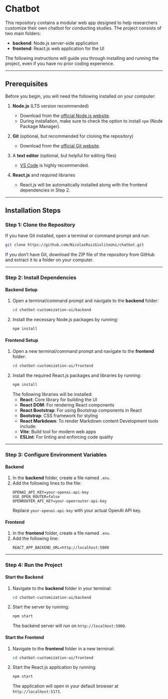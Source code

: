 # Chatbot

This repository contains a modular web app designed to help researchers customize their own chatbot for conducting studies. The project consists of two main folders:

- **backend**: Node.js server-side application
- **frontend**: React.js web application for the UI

The following instructions will guide you through installing and running the project, even if you have no prior coding experience.

---

## Prerequisites

Before you begin, you will need the following installed on your computer:

1. **Node.js** (LTS version recommended)

   - Download from the [official Node.js website](https://nodejs.org/).
   - During installation, make sure to check the option to install `npm` (Node Package Manager).

2. **Git** (optional, but recommended for cloning the repository)

   - Download from the [official Git website](https://git-scm.com/).

3. A **text editor** (optional, but helpful for editing files)

   - [VS Code](https://code.visualstudio.com/) is highly recommended.

4. **React.js** and required libraries

   - React.js will be automatically installed along with the frontend dependencies in Step 2.

---

## Installation Steps

### Step 1: Clone the Repository

If you have Git installed, open a terminal or command prompt and run:

```bash
git clone https://github.com/NicolasRuizGiolitoUni/chatbot.git
```

If you don’t have Git, download the ZIP file of the repository from GitHub and extract it to a folder on your computer.

---

### Step 2: Install Dependencies

#### Backend Setup

1. Open a terminal/command prompt and navigate to the **backend** folder:
   ```bash
   cd chatbot-customization-ui/backend
   ```
2. Install the necessary Node.js packages by running:
   ```bash
   npm install
   ```

#### Frontend Setup

1. Open a new terminal/command prompt and navigate to the **frontend** folder:
   ```bash
   cd chatbot-customization-ui/frontend
   ```
2. Install the required React.js packages and libraries by running:
   ```bash
   npm install
   ```
   The following libraries will be installed:
   - **React**: Core library for building the UI
   - **React DOM**: For rendering React components
   - **React Bootstrap**: For using Bootstrap components in React
   - **Bootstrap**: CSS framework for styling
   - **React Markdown**: To render Markdown content
     Development tools include:
   - **Vite**: Build tool for modern web apps
   - **ESLint**: For linting and enforcing code quality

---

### Step 3: Configure Environment Variables

#### Backend

1. In the **backend** folder, create a file named `.env`.
2. Add the following lines to the file:
   ```env
   OPENAI_API_KEY=your-openai-api-key
   USE_OPEN_ROUTER=false
   OPENROUTER_API_KEY=your-openrouter-api-key
   ```
   Replace `your-openai-api-key` with your actual OpenAI API key.

#### Frontend

1. In the **frontend** folder, create a file named `.env`.
2. Add the following line:
   ```env
   REACT_APP_BACKEND_URL=http://localhost:5000
   ```

---

### Step 4: Run the Project

#### Start the Backend

1. Navigate to the **backend** folder in your terminal:
   ```bash
   cd chatbot-customization-ui/backend
   ```
2. Start the server by running:
   ```bash
   npm start
   ```
   The backend server will run on `http://localhost:5000`.

#### Start the Frontend

1. Navigate to the **frontend** folder in a new terminal:
   ```bash
   cd chatbot-customization-ui/frontend
   ```
2. Start the React.js application by running:
   ```bash
   npm start
   ```
   The application will open in your default browser at `http://localhost:5173`.


